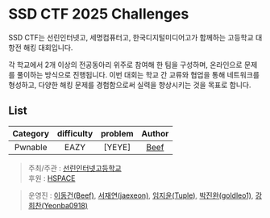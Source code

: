 # SSD CTF 2025 Challenges

SSD CTF는 선린인터넷고, 세명컴퓨터고, 한국디지털미디어고가 함께하는 고등학교 대항전 해킹 대회입니다.

각 학교에서 2개 이상의 전공동아리 위주로 참여해 한 팀을 구성하며, 온라인으로 문제를 풀이하는 방식으로 진행됩니다.
이번 대회는 학교 간 교류와 협업을 통해 네트워크를 형성하고, 다양한 해킹 문제를 경험함으로써 실력을 향상시키는 것을 목표로 합니다. 

## List

|    Category   |  difficulty  |    problem |   Author |
|:-------------:|:------------:|:----------:|:--------:|
| Pwnable | EAZY | [YEYE] | [Beef](https://github.com/dlehdrjsgg) |

> 주최/주관 : [선린인터넷고등학교](https://sunrint.sen.hs.kr/)  
> 후원 : [HSPACE](https://hspace.io)

> 운영진 : [이동건(Beef)](https://github.com/dlehdrjsgg), [서재연(jaexeon)](https://github.com/jaexeon), [임지윤(Tuple)](https://github.com/tuplest), [박진완(goldleo1)](https://github.com/goldleo1), [강희찬(Yeonba0918)](https://github.com/Yeonba0918)
